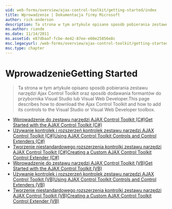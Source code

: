 ```yaml
---
uid: web-forms/overview/ajax-control-toolkit/getting-started/index
title: Wprowadzenie | Dokumentacja firmy Microsoft
author: rick-anderson
description: Ta strona w tym artykule opisano sposób pobierania zestawu narzędzi Ajax Control Toolkit oraz sposób dodawania formantów do przybornika Visual Studio lub Visual Web Developer.
ms.author: riande
ms.date: 11/14/2011
ms.assetid: e87dbaaf-fcbe-4e42-87ee-e60e25856e8c
msc.legacyurl: /web-forms/overview/ajax-control-toolkit/getting-started
msc.type: chapter
---
```

<a name="getting-started"></a><span data-ttu-id="1b39d-103">Wprowadzenie</span><span class="sxs-lookup"><span data-stu-id="1b39d-103">Getting Started</span></span>
====================
> <span data-ttu-id="1b39d-104">Ta strona w tym artykule opisano sposób pobierania zestawu narzędzi Ajax Control Toolkit oraz sposób dodawania formantów do przybornika Visual Studio lub Visual Web Developer.</span><span class="sxs-lookup"><span data-stu-id="1b39d-104">This page describes how to download the Ajax Control Toolkit and how to add its controls to the Visual Studio or Visual Web Developer toolbox.</span></span>


- [<span data-ttu-id="1b39d-105">Wprowadzenie do zestawu narzędzi AJAX Control Toolkit (C#)</span><span class="sxs-lookup"><span data-stu-id="1b39d-105">Get Started with the AJAX Control Toolkit (C#)</span></span>](get-started-with-the-ajax-control-toolkit-cs.md)
- [<span data-ttu-id="1b39d-106">Używanie kontrolek i rozszerzeń kontrolek zestawu narzędzi AJAX Control Toolkit (C#)</span><span class="sxs-lookup"><span data-stu-id="1b39d-106">Using AJAX Control Toolkit Controls and Control Extenders (C#)</span></span>](using-ajax-control-toolkit-controls-and-control-extenders-cs.md)
- [<span data-ttu-id="1b39d-107">Tworzenie niestandardowego rozszerzenia kontrolki zestawu narzędzi AJAX Control Toolkit (C#)</span><span class="sxs-lookup"><span data-stu-id="1b39d-107">Creating a Custom AJAX Control Toolkit Control Extender (C#)</span></span>](creating-a-custom-ajax-control-toolkit-control-extender-cs.md)
- [<span data-ttu-id="1b39d-108">Wprowadzenie do zestawu narzędzi AJAX Control Toolkit (VB)</span><span class="sxs-lookup"><span data-stu-id="1b39d-108">Get Started with the AJAX Control Toolkit (VB)</span></span>](get-started-with-the-ajax-control-toolkit-vb.md)
- [<span data-ttu-id="1b39d-109">Używanie kontrolek i rozszerzeń kontrolek zestawu narzędzi AJAX Control Toolkit (VB)</span><span class="sxs-lookup"><span data-stu-id="1b39d-109">Using AJAX Control Toolkit Controls and Control Extenders (VB)</span></span>](using-ajax-control-toolkit-controls-and-control-extenders-vb.md)
- [<span data-ttu-id="1b39d-110">Tworzenie niestandardowego rozszerzenia kontrolki zestawu narzędzi AJAX Control Toolkit (VB)</span><span class="sxs-lookup"><span data-stu-id="1b39d-110">Creating a Custom AJAX Control Toolkit Control Extender (VB)</span></span>](creating-a-custom-ajax-control-toolkit-control-extender-vb.md)
